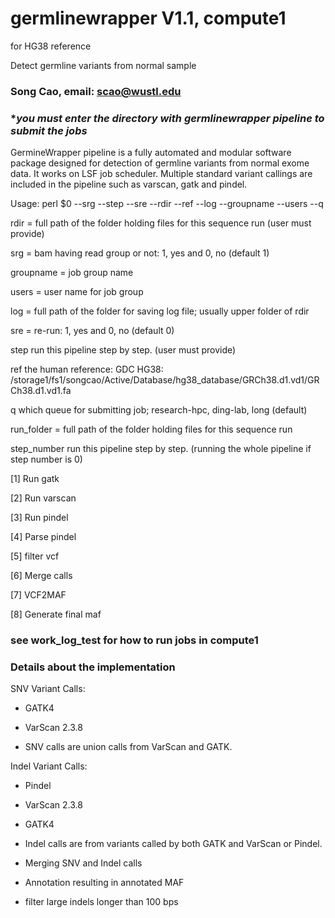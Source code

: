 # germlinewrapper V1.1, compute1

for HG38 reference

Detect germline variants from normal sample

### Song Cao, email: scao@wustl.edu ###

### ********you must enter the directory with germlinewrapper pipeline to submit the jobs******* ###

GermineWrapper pipeline is a fully automated and modular software package designed for detection of germline variants from normal exome data. It works on LSF job scheduler. Multiple standard variant callings are included in the pipeline such as varscan, gatk and pindel.


Usage: perl $0  --srg --step --sre --rdir --ref --log --groupname --users --q

rdir = full path of the folder holding files for this sequence run (user must provide)

srg = bam having read group or not: 1, yes and 0, no (default 1)

groupname = job group name

users = user name for job group

log = full path of the folder for saving log file; usually upper folder of rdir 

sre = re-run: 1, yes and 0, no  (default 0)

step run this pipeline step by step. (user must provide)

ref the human reference: GDC HG38: /storage1/fs1/songcao/Active/Database/hg38_database/GRCh38.d1.vd1/GRCh38.d1.vd1.fa

q which queue for submitting job; research-hpc, ding-lab, long (default)

run_folder = full path of the folder holding files for this sequence run

step_number run this pipeline step by step. (running the whole pipeline if step number is 0)

[1]  Run gatk

[2]  Run varscan

[3]  Run pindel

[4]  Parse pindel

[5]  filter vcf

[6]  Merge calls

[7]  VCF2MAF

[8]  Generate final maf

### see work_log_test for how to run jobs in compute1 

### Details about the implementation ###


SNV Variant Calls:

* GATK4

* VarScan 2.3.8

* SNV calls are union calls from VarScan and GATK.


Indel Variant Calls:

* Pindel

* VarScan 2.3.8

* GATK4

* Indel calls are from variants called by both GATK and VarScan or Pindel.

* Merging SNV and Indel calls

* Annotation resulting in annotated MAF

* filter large indels longer than 100 bps
